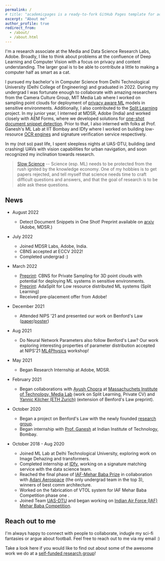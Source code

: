 ```yaml
---
permalink: /
# title: "academicpages is a ready-to-fork GitHub Pages template for academic personal websites"
excerpt: "About me"
author_profile: true
redirect_from: 
  - /about/
  - /about.html
---
```


I'm a research associate at the Media and Data Science Research Labs, Adobe. Broadly, I like to think about problems at the confluence of Deep Learning and Computer Vision with a focus on privacy and content understanding. The larger goal is to be able to contribute a little to making a computer half as smart as a cat.

I pursued my bachelor's in Computer Science from Delhi Technological University (Delhi College of Engineering) and graduated in 2022. During my undergrad I was fortunate enough to collaborate with amazing researchers from the Camera Culture Group, MIT Media Lab where I worked on sampling point clouds for deployment of [privacy aware ML](https://arxiv.org/abs/2203.12192) models in sensitive environments. Additionally, I also contributed to the [Split Learning](https://splitlearning.mit.edu/) project. In my junior year, I interned at MDSR, Adobe (India) and worked closely with AEM Forms, where we developed solutions for [one-shot document snippet detection](https://arxiv.org/abs/2209.06584). Prior to that, I also interned with folks at Prof. Ganesh's ML Lab at IIT Bombay and IDfy where I worked on building low-resource [OCR engines](https://github.com/java-abhinav07/formreader) and signature verification service respectively.

<!-- Some of these collaborations resulted in publications and are listed [here](https://java-abhinav07.github.io/publications/) -->

In my (not so) past life, I spent sleepless nights at UAS-DTU, building (and crashing) UAVs with vision capabilities for urban navigation, and soon recognized my inclination towards research.


> [Slow Science](https://acofacien.org/images/files/BIBLIOTECA/Poliiticas_educacion_superior/SLOW%20SCIENCE%20MANIFESTO.pdf) -- Science (esp. ML) needs to be protected from the rush ignited by the knowledge economy. One of my hobbies is to get papers rejected, and tell myself that science needs time to craft difficult questions and answers, and that the goal of research is to be able ask these questions. 


News
------

 - August 2022 
    - Detect Document Snippets in One Shot! Preprint available on [arxiv](https://arxiv.org/abs/2209.06584) (Adobe, MDSR.)

 - July 2022
    - Joined MDSR Labs, Adobe, India.
    - CBNS accepted at ECCV 2022!
    - Completed undergrad :)

 - March 2022
      - [Preprint](https://web.media.mit.edu/~ayushc/CBNS.pdf): CBNS for Private Sampling for 3D point clouds with potential for deploying ML systems in sensitive environments.
      - [Preprint](https://arxiv.org/abs/2112.01637): AdaSplit for Low resource distributed ML systems (Split Learning)
      - Received pre-placement offer from Adobe!

  - December 2021
    - Attended NIPS '21 and presented our work on Benford's Law ([paper](https://ml4physicalsciences.github.io/2021/files/NeurIPS_ML4PS_2021_99.pdf)/[poster](https://ml4physicalsciences.github.io/2021/files/NeurIPS_ML4PS_2021_99_poster.png))

  - Aug 2021
    - Do Neural Network Parameters also follow Benford's Law? Our work exploring interesting properties of parameter distribution accepted at NIPS'21 [ML4Physics](https://ml4physicalsciences.github.io/2021/) workshop!

  - May 2021
    - Began Research Internship at Adobe, MDSR.

  - February 2021
    - Began collaborations with [Ayush Chopra](https://www.media.mit.edu/people/ayushc/overview/) at [Massachuchets Institute of Technology, Media Lab](https://www.media.mit.edu/) (work on Split Learning, Private CV) and [Yannic Kilcher (ETH Zurich)](http://www.da.inf.ethz.ch/people/YannicKilcher/) (extension of Benford's Law preprint).

  - October 2020
    - Began a project on Benford's Law with the newly founded [research group](https://github.com/The-Learning-Machines).
    - Began internship with [Prof. Ganesh](https://www.cse.iitb.ac.in/~ganesh/) at Indian Institute of Technology, Bombay.

  - October 2018 - Aug 2020
    - Joined ML Lab at Delhi Technological University, exploring work on Image Dehazing and transformers.
    - Completed internship at [IDfy](https://www.idfy.com/), working on a signature matching service with the data science team.
    - Reached the final phase of [IAF-Mehar Baba Prize](https://indianexpress.com/article/cities/bangalore/iaf-announces-winners-mehar-baba-swarm-drone-competition-7588658/) in collaboration with [Adani Aerospace](https://www.adanidefence.com/) (the only undergrad team in the top 3), winners of best comm architecture.
    - Worked on the fabrication of VTOL system for IAF Mehar Baba Competition phase one .
    - Joined Team [UAS-DTU](https://uasdtu.com/) and began working on [Indian Air Force (IAF) Mehar Baba Competition](https://indianexpress.com/article/cities/bangalore/iaf-announces-winners-mehar-baba-swarm-drone-competition-7588658/).



Reach out to me
------
I'm always happy to connect with people to collaborate, indugle my sci-fi fantasies or argue about football. Feel free to reach out to me via my email :)

Take a look here if you would like to find out about some of the awesome work we do at a [self-funded research group](https://github.com/The-Learning-Machines)!
